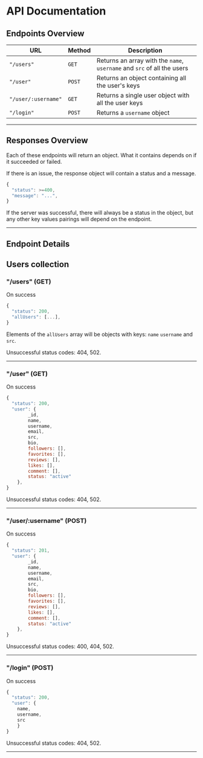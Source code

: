 # API Documentation

## Endpoints Overview

| URL                    | Method | Description                                                    |
| ---------------------- | ------ | -------------------------------------------------------------- |
| `"/users"`             | `GET`  | Returns an array with the `name`, `username` and `src` of all the users    |
| `"/user"` | `POST`  | Returns an object containing all the user's keys |
| `"/user/:username"` | `GET`  | Returns a single user object with all the user keys |
| `"/login"` | `POST`  | Returns a `username` object|
---

## Responses Overview

Each of these endpoints will return an object. What it contains depends on if it succeeded or failed.

If there is an issue, the response object will contain a status and a message.

```js
{
  "status": >=400,
  "message": "...",
}
```

If the server was successful, there will always be a status in the object, but any other key values pairings will depend on the endpoint.

---

## Endpoint Details

## Users collection

### "/users" (GET)

On success
```js
{
  "status": 200,
  "allUsers": [...],
}
```

Elements of the `allUsers` array will be objects with keys: `name` `username` and `src`.

Unsuccessful status codes: 404, 502.

---

### "/user" (GET)

On success
```js
{
  "status": 200,
  "user": {
        _id,
        name,
        username,
        email,
        src,
        bio,
        followers: [],
        favorites: [],
        reviews: [],
        likes: [],
        comment: [],
        status: "active"
    },
}
```

Unsuccessful status codes: 404, 502.

---

### "/user/:username" (POST)

On success
```js
{
  "status": 201,
  "user": {
        _id,
        name,
        username,
        email,
        src,
        bio,
        followers: [],
        favorites: [],
        reviews: [],
        likes: [],
        comment: [],
        status: "active"
    },
}
```

Unsuccessful status codes: 400, 404, 502.

---

### "/login" (POST)

On success
```js
{
  "status": 200,
  "user": {
    name,
    username,
    src
    }
}
```

Unsuccessful status codes: 404, 502.

---